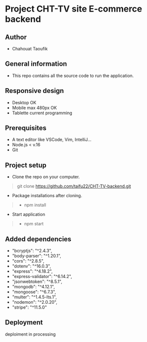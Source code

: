 # Project CHT-TV site E-commerce backend
## Author 
- Chahouat Taoufik
## General information
- This repo contains all the source code to run the application.
## Responsive design
- Desktop OK
- Mobile max 480px OK
- Tablette current programming
## Prerequisites
- A text editor like VSCode, Vim, IntelliJ...
- Node.js < v.16
- Git
## Project setup
- Clone the repo on your computer.
> git clone https://github.com/taifu22/CHT-TV-backend.git
- Package installations after cloning.
> - npm install 
- Start application
> - npm start
## Added dependencies
- "bcryptjs": "^2.4.3",
- "body-parser": "^1.20.1",
- "cors": "^2.8.5",
- "dotenv": "^16.0.3",
- "express": "^4.18.2",
- "express-validator": "^6.14.2",
- "jsonwebtoken": "^8.5.1",
- "mongodb": "^4.12.1",
- "mongoose": "^6.7.3",
- "multer": "^1.4.5-lts.1",
- "nodemon": "^2.0.20",
- "stripe": "^11.5.0"
## Deployment
deploiment in processing
